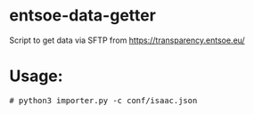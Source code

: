 # entsoe-data-getter
Script to get data via SFTP from https://transparency.entsoe.eu/

# Usage:

<pre>
# python3 importer.py -c conf/isaac.json
</pre>
